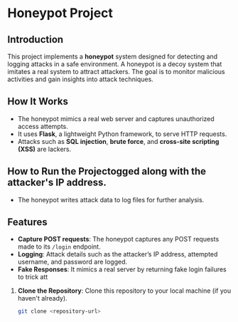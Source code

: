 # Honeypot Project

## Introduction
This project implements a **honeypot** system designed for detecting and logging attacks in a safe environment. A honeypot is a decoy system that imitates a real system to attract attackers. The goal is to monitor malicious activities and gain insights into attack techniques.

## How It Works
- The honeypot mimics a real web server and captures unauthorized access attempts.
- It uses **Flask**, a lightweight Python framework, to serve HTTP requests.
- Attacks such as **SQL injection**, **brute force**, and **cross-site scripting (XSS)** are lackers.

## How to Run the Projectogged along with the attacker's IP address.
- The honeypot writes attack data to log files for further analysis.

## Features
- **Capture POST requests**: The honeypot captures any POST requests made to its `/login` endpoint.
- **Logging**: Attack details such as the attacker’s IP address, attempted username, and password are logged.
- **Fake Responses**: It mimics a real server by returning fake login failures to trick att
1. **Clone the Repository**:
   Clone this repository to your local machine (if you haven't already).
   ```bash
   git clone <repository-url>
